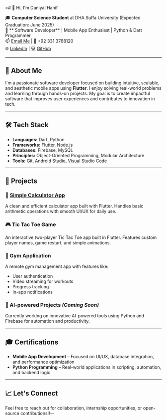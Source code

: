<# 👋 Hi, I'm Daniyal Hanif

🎓 **Computer Science Student** at DHA Suffa University (Expected Graduation: June 2025)  
💼 ** Software Developer** | Mobile App Enthusiast | Python & Dart Programmer  
📫 [Email Me](mailto:daniyalhanif382@gmail.com) | 📱 +92 331 3768120  
🌐 [LinkedIn](https://www.linkedin.com/in/daniyal-hanif-709798281/) | 💻 [GitHub](https://github.com/daniyal382)

---

## 🚀 About Me

I'm a passionate software developer focused on building intuitive, scalable, and aesthetic mobile apps using **Flutter**. I enjoy solving real-world problems and learning through hands-on projects. My goal is to create impactful software that improves user experiences and contributes to innovation in tech.

---

## 🛠️ Tech Stack

- **Languages:** Dart, Python  
- **Frameworks:** Flutter, Node.js  
- **Databases:** Firebase, MySQL  
- **Principles:** Object-Oriented Programming, Modular Architecture  
- **Tools:** Git, Android Studio, Visual Studio Code  

---

## 📱 Projects

### 📐 [Simple Calculator App](https://github.com/daniyal382/prodigyinfo-task-1-2-3-4/tree/master/simple_calculator/simple_calculator)
A clean and efficient calculator app built with Flutter. Handles basic arithmetic operations with smooth UI/UX for daily use.

### 🎮 Tic Tac Toe Game
An interactive two-player Tic Tac Toe app built in Flutter. Features custom player names, game restart, and simple animations.

### 💪 Gym Application
A remote gym management app with features like:
- User authentication  
- Video streaming for workouts  
- Progress tracking  
- In-app notifications

### 🧠 AI-powered Projects *(Coming Soon)*
Currently working on innovative AI-powered tools using Python and Firebase for automation and productivity.

---

## 🎓 Certifications

- **Mobile App Development** – Focused on UI/UX, database integration, and performance optimization  
- **Python Programming** – Real-world applications in scripting, automation, and backend logic  

---

## 📈 Let's Connect

Feel free to reach out for collaboration, internship opportunities, or open-source contributions!!--
